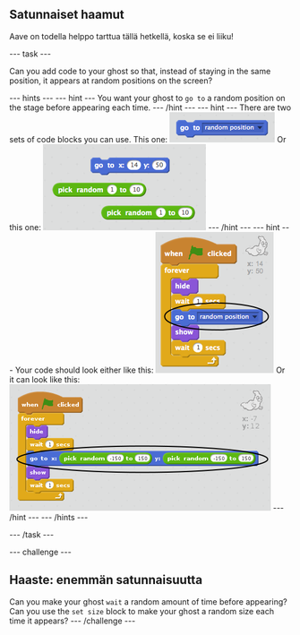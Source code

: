 ## Satunnaiset haamut

Aave on todella helppo tarttua tällä hetkellä, koska se ei liiku!

\--- task \---

Can you add code to your ghost so that, instead of staying in the same position, it appears at random positions on the screen?

\--- hints \--- \--- hint \--- You want your ghost to `go to` a random position on the stage before appearing each time. \--- /hint \--- \--- hint \--- There are two sets of code blocks you can use. This one: ![screenshot](images/ghost-random-blocks-1.png) Or this one: ![screenshot](images/ghost-random-blocks-2.png) \--- /hint \--- \--- hint \--- Your code should look either like this: ![screenshot](images/ghost-random-code-1.png) Or it can look like this: ![screenshot](images/ghost-random-code-2.png) \--- /hint \--- \--- /hints \---

\--- /task \---

\--- challenge \---

## Haaste: enemmän satunnaisuutta

Can you make your ghost `wait` a random amount of time before appearing? Can you use the `set size` block to make your ghost a random size each time it appears? \--- /challenge \---